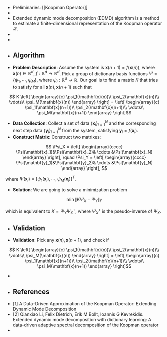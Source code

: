 - Preliminaries: [[Koopman Operator]]
-
- Extended dynamic mode decomposition (EDMD) algorithm is a method to estimate a finite-dimensional representation of the Koopman operator $\mathcal{K}$.
-
-
- ## Algorithm
- **Problem Description**: Assume the system is $\mathbf{x}(n+1) = f(\mathbf{x}(n))$, where $\mathbf{x}(n) \in \mathbb{R}^d$, $f: \mathbb{R}^d \rightarrow \mathbb{R}^d$. Pick a group of dictionary basis functions $\Psi = \{\psi_1,\cdots,\psi_M\}$, where $\psi_i: \mathbb{R}^d \rightarrow \mathbb{R}$. Our goal is to find a matrix $K$ that tries to satisfy for all $\mathbf{x}(n), \mathbf{x}(n+1)$ such that

$$ K \left[
  \begin{array}{c}
    \psi_1(\mathbf{x}(n))\\
    \psi_2(\mathbf{x}(n))\\
    \vdots\\
    \psi_M(\mathbf{x}(n))
  \end{array}
\right] = \left[
  \begin{array}{c}
    \psi_1(\mathbf{x}(n+1))\\
    \psi_2(\mathbf{x}(n+1))\\
    \vdots\\
    \psi_M(\mathbf{x}(n+1))
  \end{array}
\right]$$

- **Data Collection**: Collect a set of data $\{\mathbf{x}_i\}_{i = 1}^N$ and the corresponding next step data $\{\mathbf{y}_i\}_{i = 1}^N$ from the system, satisfying $\mathbf{y}_i = f(\mathbf{x}_i)$.
- **Construct Matrix**: Construct two matrixes:

$$ \Psi_X = \left[
  \begin{array}{cccc}
    \Psi(\mathbf{x}_1)&\Psi(\mathbf{x}_2)& \cdots &\Psi(\mathbf{x}_N)
  \end{array}
\right], \quad
\Psi_Y = \left[
  \begin{array}{cccc}
    \Psi(\mathbf{y}_1)&\Psi(\mathbf{y}_2)& \cdots &\Psi(\mathbf{y}_N)
  \end{array}
\right],
$$

where $\Psi(\mathbf{x}_i) = [\psi_1(\mathbf{x}_i), \cdots, \psi_M(\mathbf{x}_i)]^T$.

- **Solution**: We are going to solve a minimization problem

$$ \min \|K \Psi_X - \Psi_Y\|_F $$

which is equivalent to $K = \Psi_Y\Psi_X^+$, where $\Psi_X^+$ is the pseudo-inverse of $\Psi_X$.

- ## Validation
- **Validation**: Pick any $\mathbf{x}(n), \mathbf{x}(n+1)$, and check if

$$ K \left[
  \begin{array}{c}
    \psi_1(\mathbf{x}(n))\\
    \psi_2(\mathbf{x}(n))\\
    \vdots\\
    \psi_M(\mathbf{x}(n))
  \end{array}
\right] = \left[
  \begin{array}{c}
    \psi_1(\mathbf{x}(n+1))\\
    \psi_2(\mathbf{x}(n+1))\\
    \vdots\\
    \psi_M(\mathbf{x}(n+1))
  \end{array}
\right]$$

-
- ## References
- [1] A Data–Driven Approximation of the Koopman Operator: Extending Dynamic Mode Decomposition
- [2] Qianxiao Li, Felix Dietrich, Erik M Bollt, Ioannis G Kevrekidis. Extended dynamic mode decomposition with dictionary learning: A data-driven adaptive spectral decomposition of the Koopman operator
-

